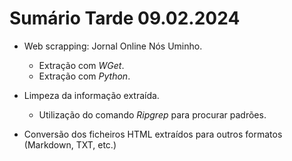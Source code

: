# Sumário Tarde 09.02.2024

- Web scrapping:  Jornal Online Nós Uminho.
    - Extração com *WGet*.
    - Extração com *Python*.


- Limpeza da informação extraída.
    - Utilização do comando *Ripgrep* para procurar padrões.


- Conversão dos ficheiros HTML extraídos para outros formatos (Markdown, TXT, etc.)






